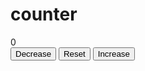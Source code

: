 <!DOCTYPE html>
<html lang="en">
<head>
    <meta charset="UTF-8">
    <meta name="viewport" content="width=device-width, initial-scale=1.0">
    <title>Counter</title>
    <link rel="stylesheet" href="style.css">
</head>

<body>
    <main>
        <div class="container">
            <h1>
                counter
            </h1>
            <span id="value">0</span>
            <div class="button-container">
                <button class="btn decrease">Decrease</button>
                <button class="btn reset">Reset</button>
                <button class= "btn increase">Increase</button>
            </div>
        </div>
    </main>
    <script src="app.js"></script>
</body>
</html>
